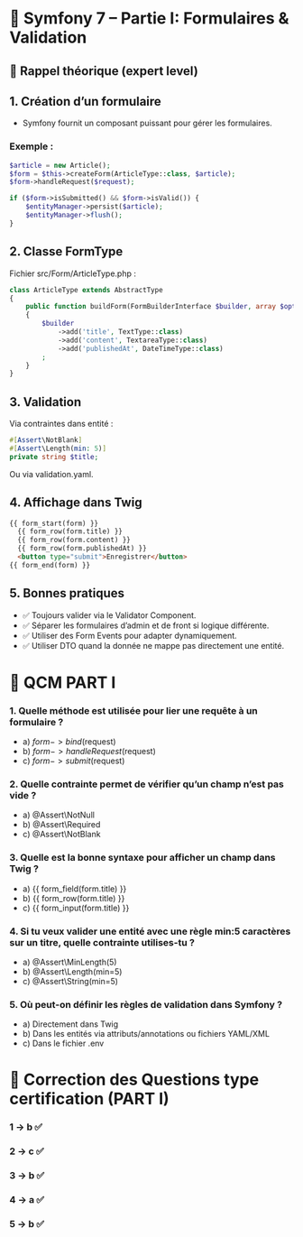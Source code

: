 # 🎯 Symfony 7 – Partie I: Formulaires & Validation
## 🧠 Rappel théorique (expert level)
## 1. Création d’un formulaire

* Symfony fournit un composant puissant pour gérer les formulaires.

### Exemple :

```php
$article = new Article();
$form = $this->createForm(ArticleType::class, $article);
$form->handleRequest($request);

if ($form->isSubmitted() && $form->isValid()) {
    $entityManager->persist($article);
    $entityManager->flush();
}
```

## 2. Classe FormType

Fichier src/Form/ArticleType.php :

```php
class ArticleType extends AbstractType
{
    public function buildForm(FormBuilderInterface $builder, array $options): void
    {
        $builder
            ->add('title', TextType::class)
            ->add('content', TextareaType::class)
            ->add('publishedAt', DateTimeType::class)
        ;
    }
}
```

## 3. Validation

Via contraintes dans entité :

```php
#[Assert\NotBlank]
#[Assert\Length(min: 5)]
private string $title;
```

Ou via validation.yaml.

## 4. Affichage dans Twig

```html
{{ form_start(form) }}
  {{ form_row(form.title) }}
  {{ form_row(form.content) }}
  {{ form_row(form.publishedAt) }}
  <button type="submit">Enregistrer</button>
{{ form_end(form) }}
```

## 5. Bonnes pratiques

* ✅ Toujours valider via le Validator Component.
* ✅ Séparer les formulaires d’admin et de front si logique différente.
* ✅ Utiliser des Form Events pour adapter dynamiquement.
* ✅ Utiliser DTO quand la donnée ne mappe pas directement une entité.

# 📝 QCM PART I
### 1. Quelle méthode est utilisée pour lier une requête à un formulaire ?
* a) $form->bind($request)
* b) $form->handleRequest($request)
* c) $form->submit($request)

### 2. Quelle contrainte permet de vérifier qu’un champ n’est pas vide ?
* a) @Assert\NotNull
* b) @Assert\Required
* c) @Assert\NotBlank

### 3. Quelle est la bonne syntaxe pour afficher un champ dans Twig ?
* a) {{ form_field(form.title) }}
* b) {{ form_row(form.title) }}
* c) {{ form_input(form.title) }}

###  4. Si tu veux valider une entité avec une règle min:5 caractères sur un titre, quelle contrainte utilises-tu ?
* a) @Assert\MinLength(5)
* b) @Assert\Length(min=5)
* c) @Assert\String(min=5)

### 5. Où peut-on définir les règles de validation dans Symfony ?
* a) Directement dans Twig
* b) Dans les entités via attributs/annotations ou fichiers YAML/XML
* c) Dans le fichier .env

# 📝 Correction des Questions type certification (PART I)
### 1 -> b ✅
### 2 -> c ✅
### 3 -> b ✅
### 4 -> a ✅
### 5 -> b ✅